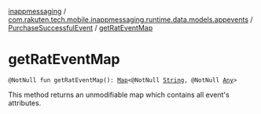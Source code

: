 [inappmessaging](../../index.md) / [com.rakuten.tech.mobile.inappmessaging.runtime.data.models.appevents](../index.md) / [PurchaseSuccessfulEvent](index.md) / [getRatEventMap](./get-rat-event-map.md)

# getRatEventMap

`@NotNull fun getRatEventMap(): `[`Map`](https://kotlinlang.org/api/latest/jvm/stdlib/kotlin.collections/-map/index.html)`<@NotNull `[`String`](https://kotlinlang.org/api/latest/jvm/stdlib/kotlin/-string/index.html)`, @NotNull `[`Any`](https://kotlinlang.org/api/latest/jvm/stdlib/kotlin/-any/index.html)`>`

This method returns an unmodifiable map which contains all event's attributes.


